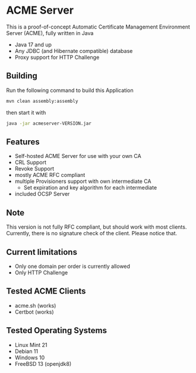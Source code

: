 # ACME Server
This is a proof-of-concept Automatic Certificate Management Environment Server (ACME), fully written in Java

- Java 17 and up
- Any JDBC (and Hibernate compatible) database
- Proxy support for HTTP Challenge

## Building
Run the following command to build this Application
```bash
mvn clean assembly:assembly
```
then start it with
```bash
java -jar acmeserver-VERSION.jar
```

## Features
- Self-hosted ACME Server for use with your own CA
- CRL Support
- Revoke Support
- mostly ACME RFC compliant
- multiple Provisioners support with own intermediate CA
  - Set expiration and key algorithm for each intermediate 
- included OCSP Server

## Note
This version is not fully RFC compliant, but should work with most clients. Currently, there is no signature check of the client. Please notice that.

## Current limitations
- Only one domain per order is currently allowed
- Only HTTP Challenge

## Tested ACME Clients
- acme.sh (works)
- Certbot (works)

## Tested Operating Systems
- Linux Mint 21
- Debian 11
- Windows 10
- FreeBSD 13 (openjdk8)